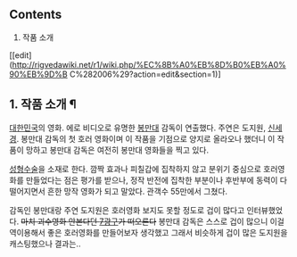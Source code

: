 ## Contents

    

1. 작품 소개 

[[edit](http://rigvedawiki.net/r1/wiki.php/%EC%8B%A0%EB%8D%B0%EB%A0%90%EB%9D%B
C%282006%29?action=edit&section=1)]

## 1. 작품 소개 ¶

[대한민국](%EB%8C%80%ED%95%9C%EB%AF%BC%EA%B5%AD.md)의 영화. 에로 비디오로 유명한
[봉만대](%EB%B4%89%EB%A7%8C%EB%8C%80.md) 감독이 연출했다. 주연은 도지원,
[신세경](%EC%8B%A0%EC%84%B8%EA%B2%BD.md). 봉만대 감독의 첫 호러 영화이며 이 작품을 기점으로 양지로
올라오나 했더니 이 작품이 망하고 봉만대 감독은 여전히 봉만대 영화들을 찍고 있다.

  

[성형수술](%EC%84%B1%ED%98%95%EC%88%98%EC%88%A0.md)을 소재로 한다. 깜짝 효과나 피칠갑에 집착하지
않고 분위기 중심으로 호러영화를 만들었다는 점은 평가를 받으나, 정작 반전에 집착한 부분이나 후반부에 동력이 다 떨어지면서 흔한 망작 영화가
되고 말았다. 관객수 55만에서 그쳤다.

  

감독인 봉만대랑 주연 도지원은 호러영화 보지도 못할 정도로 겁이 많다고 인터뷰했었다. <del>마치 괴수영화 안본다던
[7광구](7%EA%B4%91%EA%B5%AC.md)가 떠오른다</del> 봉만대 감독은 스스로 겁이 많으니 이걸 역이용해서 좋은
호러영화를 만들어보자 생각했고 그래서 비슷하게 겁이 많은 도지원을 캐스팅했으나 결과는..

